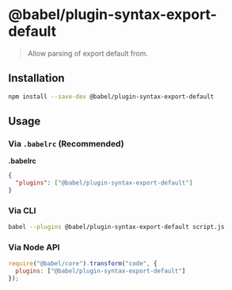 # @babel/plugin-syntax-export-default

> Allow parsing of export default from.

## Installation

```sh
npm install --save-dev @babel/plugin-syntax-export-default
```

## Usage

### Via `.babelrc` (Recommended)

**.babelrc**

```json
{
  "plugins": ["@babel/plugin-syntax-export-default"]
}
```

### Via CLI

```sh
babel --plugins @babel/plugin-syntax-export-default script.js
```

### Via Node API

```javascript
require("@babel/core").transform("code", {
  plugins: ["@babel/plugin-syntax-export-default"]
});
```
